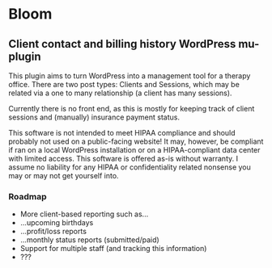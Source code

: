 # Bloom
## Client contact and billing history WordPress mu-plugin

This plugin aims to turn WordPress into a management tool for a therapy office. There are two post types: Clients and Sessions, which may be related via a one to many relationship (a client has many sessions).  

Currently there is no front end, as this is mostly for keeping track of client sessions and (manually) insurance payment status.  

This software is not intended to meet HIPAA compliance and should probably not used on a public-facing website! It may, however, be compliant if ran on a local WordPress installation or on a HIPAA-compliant data center with limited access. This software is offered as-is without warranty. I assume no liability for any HIPAA or confidentiality related nonsense you may or may not get yourself into.

### Roadmap
* More client-based reporting such as...
* ...upcoming birthdays
* ...profit/loss reports
* ...monthly status reports (submitted/paid)
* Support for multiple staff (and tracking this information)
* ???
